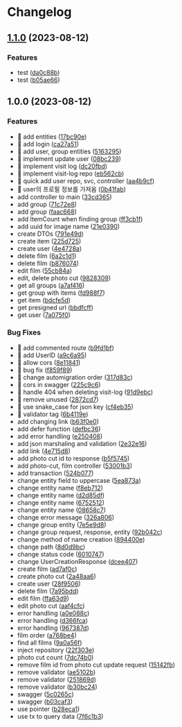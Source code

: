 # Changelog

## [1.1.0](https://github.com/Nexters/pinterest/compare/v1.0.0...v1.1.0) (2023-08-12)


### Features

* test ([da0c88b](https://github.com/Nexters/pinterest/commit/da0c88bc5e1b36595b8781d41dc71ee6bda8f5fa))
* test ([b05ae66](https://github.com/Nexters/pinterest/commit/b05ae6679a23b293bea57a8cf732ecf816b98e07))

## 1.0.0 (2023-08-12)


### Features

* 🎸 add entities ([17bc90e](https://github.com/Nexters/pinterest/commit/17bc90e3069c96c46e8928bb4d10515fce93b36c))
* 🎸 add login ([ca27a51](https://github.com/Nexters/pinterest/commit/ca27a5117e54e5bde3f30377657a408e7331eb96))
* 🎸 add user, group entities ([5163295](https://github.com/Nexters/pinterest/commit/516329549afde5e3f9b9261418d8ecad8d9f95b3))
* 🎸 implement update user ([08bc239](https://github.com/Nexters/pinterest/commit/08bc239dcffc7c069046dd3bb06a2b623f111f20))
* 🎸 implement visit log ([dc20fbd](https://github.com/Nexters/pinterest/commit/dc20fbd38c19ca4bc27383d70cda8b77c5d470fa))
* 🎸 implement visit-log repo ([eb562cb](https://github.com/Nexters/pinterest/commit/eb562cb37b1cf319e523c4045339a327f0d7a4fe))
* 🎸 quick add user repo, svc, controller ([aa4b9cf](https://github.com/Nexters/pinterest/commit/aa4b9cffdd76c3d74d4b85ec0983aea227114186))
* 🎸 user의 프로필 정보를 가져옴 ([0b41fab](https://github.com/Nexters/pinterest/commit/0b41fab7cb4b22749f51bfc04a5b761ef25c0fed))
* add controller to main ([33cd365](https://github.com/Nexters/pinterest/commit/33cd365f26052f817a1cf6370b5773d19c95cbfe))
* add group ([71c72e8](https://github.com/Nexters/pinterest/commit/71c72e8d4029e1d8d7a6c9f607f6adee841a8a3d))
* add group ([faac668](https://github.com/Nexters/pinterest/commit/faac6685a5d8c8fba279641308e2bc7d8b8d5115))
* add ItemCount when finding group ([ff3cb1f](https://github.com/Nexters/pinterest/commit/ff3cb1f5177acf57cb7207d4cd042afada9fa0ba))
* add uuid for image name ([21e0390](https://github.com/Nexters/pinterest/commit/21e0390719aae52dfc82e3aa74b891aa2a1d5361))
* create DTOs ([791e49d](https://github.com/Nexters/pinterest/commit/791e49d24e88c3a4734c120c7d26371148578c31))
* create item ([225d725](https://github.com/Nexters/pinterest/commit/225d725306e8849b7abbd78683013ca43c26e10f))
* create user ([4e4728a](https://github.com/Nexters/pinterest/commit/4e4728a8470e3c9097b777f7dace0bbabcad7e10))
* delete film ([6a2c1d1](https://github.com/Nexters/pinterest/commit/6a2c1d177f6302a191d9acb0c26badda122e6327))
* delete film ([b876074](https://github.com/Nexters/pinterest/commit/b876074f34231cdf58062662dc9fa3596578ec8c))
* edit film ([55cb84a](https://github.com/Nexters/pinterest/commit/55cb84ab089a910d10eb9f481c2edfb547e306ef))
* edit, delete photo cut ([9828309](https://github.com/Nexters/pinterest/commit/9828309e60ae01c515d7720a9ba3d30c3ce42e91))
* get all groups ([a7af416](https://github.com/Nexters/pinterest/commit/a7af41686c52bc152b304cfa3f984aa37cd14f17))
* get group with items ([fd988f7](https://github.com/Nexters/pinterest/commit/fd988f79710f6417eb17668f4c40c2fbb3030645))
* get item ([bdcfe5d](https://github.com/Nexters/pinterest/commit/bdcfe5d0d2f53f8849d14bc8acdfd4e674b962d0))
* get presigned url ([bbdfcff](https://github.com/Nexters/pinterest/commit/bbdfcff0b74deaeb1c72b0710f453469ff3e9b5b))
* get user ([7a075f0](https://github.com/Nexters/pinterest/commit/7a075f07b704efc577508b2b74212191f995a543))


### Bug Fixes

* 🐛 add commented route ([b9fd1bf](https://github.com/Nexters/pinterest/commit/b9fd1bf33d39c9786e797274031e06b9e13cfc7d))
* 🐛 add UserID ([a9c6a95](https://github.com/Nexters/pinterest/commit/a9c6a95915ec4805a64d192bbc2e4fa791f846eb))
* 🐛 allow cors ([8e11841](https://github.com/Nexters/pinterest/commit/8e11841fe67b259495a6344355b5c9395eb9639f))
* 🐛 bug fix ([f859f89](https://github.com/Nexters/pinterest/commit/f859f899b5a91a7565810762f6637443f7fd1bda))
* 🐛 change automigration order ([317d83c](https://github.com/Nexters/pinterest/commit/317d83c280af0d8d948b9e7f37274aa849d7a22f))
* 🐛 cors in swagger ([225c9c6](https://github.com/Nexters/pinterest/commit/225c9c6aadddadc19ff70e74c1e6a89faa5fe479))
* 🐛 handle 404 when deleting visit-log ([91d9ebc](https://github.com/Nexters/pinterest/commit/91d9ebc84d8b33939543f5032e0322cc3236f074))
* 🐛 remove unused ([2872cd7](https://github.com/Nexters/pinterest/commit/2872cd79c271be444e4f73e61f709fcdf23e6afc))
* 🐛 use snake_case for json key ([cf4eb35](https://github.com/Nexters/pinterest/commit/cf4eb35eb8b1f69a3aad46bef8d1f0774bbd5eae))
* 🐛 validator tag ([6b4119e](https://github.com/Nexters/pinterest/commit/6b4119edbd914a8a56daf2bca2674f83bbee49c5))
* add changing link ([b63f0e0](https://github.com/Nexters/pinterest/commit/b63f0e0c2e97202b8011abb30844574056a2c80b))
* add defer function ([defbc36](https://github.com/Nexters/pinterest/commit/defbc36f6e1c319a6d682ffd03ede6c4d6f4e9a6))
* add error handling ([e250408](https://github.com/Nexters/pinterest/commit/e250408960b4dafc94ee378573749c53e1addb26))
* add json marshaling and  validation ([2e32e16](https://github.com/Nexters/pinterest/commit/2e32e16793f1790638291c8a4d3d30bdf669df32))
* add link ([4e715d8](https://github.com/Nexters/pinterest/commit/4e715d8b405af854a34aa16ae668f97225985fcd))
* add photo cut id to response ([b5f5745](https://github.com/Nexters/pinterest/commit/b5f5745004abc5bddf5afbf50c869ec56e92e96a))
* add photo-cut, film controller ([53001b3](https://github.com/Nexters/pinterest/commit/53001b3cd4804a960a979817c88c492c5d0b8434))
* add transaction ([524b077](https://github.com/Nexters/pinterest/commit/524b07796047650bf5e3185268937d2c0381320e))
* change entity field to uppercase ([5ea873a](https://github.com/Nexters/pinterest/commit/5ea873a48dccf442b9472f9df600767d6cb8de73))
* change entity name ([f8eb712](https://github.com/Nexters/pinterest/commit/f8eb7128f35695d605afbb0342294f4f8acae4c6))
* change entity name ([d2d85df](https://github.com/Nexters/pinterest/commit/d2d85df6a2e2d98b0394ca2568f8afa0881c15c5))
* change entity name ([6752512](https://github.com/Nexters/pinterest/commit/67525122a488540a539cb48e7cd8e73f27d1b187))
* change entity name ([08658c7](https://github.com/Nexters/pinterest/commit/08658c7e052a47453f159d23bba19997b75c775c))
* change error message ([326a806](https://github.com/Nexters/pinterest/commit/326a80654cfd73b19bf665ca182105ceb10e59c7))
* change group entity ([7e5e9d8](https://github.com/Nexters/pinterest/commit/7e5e9d8ce1cec0c6843aa57951847141ecb1d15e))
* change group request, response, entity ([92b042c](https://github.com/Nexters/pinterest/commit/92b042c9a31d04c62881fc5e160f71af5ec6919e))
* change method of name creation ([894400e](https://github.com/Nexters/pinterest/commit/894400ef03da8c46740ffbbbd56ae0793c1a8c52))
* change path ([8d0d9bc](https://github.com/Nexters/pinterest/commit/8d0d9bccb424930bb6369454382ea69cf0b0c6fb))
* change status code ([6010747](https://github.com/Nexters/pinterest/commit/60107475300f7cde61d1af18471efc5a4c92c411))
* change UserCreationResponse ([dcee407](https://github.com/Nexters/pinterest/commit/dcee4076e30976724b769c804c04a5d3e9ae3025))
* create film ([ad7af0c](https://github.com/Nexters/pinterest/commit/ad7af0cb12079bdfb71ecd648ff22fddbe3118f6))
* create photo cut ([2a48aa6](https://github.com/Nexters/pinterest/commit/2a48aa6d2877603c6eaf4337b9e2f0c5d6026968))
* create user ([28f9506](https://github.com/Nexters/pinterest/commit/28f9506c9d9be4cc7e9f66149d7a2b12d92af690))
* delete film ([7a95bdd](https://github.com/Nexters/pinterest/commit/7a95bddf4d9d5478f2b1a24b6a6a52948e9563f8))
* edit film ([ffa63d9](https://github.com/Nexters/pinterest/commit/ffa63d9f6f53886cba147bfe76a94ff0c202f2de))
* edit photo cut ([aaf4cfc](https://github.com/Nexters/pinterest/commit/aaf4cfc06af8dc42cc2386708e2a5dd0eaecdefd))
* error handling ([a0e088c](https://github.com/Nexters/pinterest/commit/a0e088c11aaa92e1c773b65f4958a16cdc8a0d06))
* error handling ([d366fca](https://github.com/Nexters/pinterest/commit/d366fca74bb5301075c1afb57beed9b9d3bf7c11))
* error handling ([967387d](https://github.com/Nexters/pinterest/commit/967387d0c368eee870ba0f6d6fc96cac62383db0))
* film order ([a768be4](https://github.com/Nexters/pinterest/commit/a768be4f2369cac369392f7f61d2a57b74592cbd))
* find all films ([9a0a56f](https://github.com/Nexters/pinterest/commit/9a0a56fcfabff66ca1d5e574d1962bb28ff766da))
* inject repository ([22f303e](https://github.com/Nexters/pinterest/commit/22f303eebb664033803ff9f73b1a1316261edf98))
* photo cut count ([7dc74b0](https://github.com/Nexters/pinterest/commit/7dc74b0949e022fe17414dc09d5085e3d720784c))
* remove film id from photo cut update request ([15142fb](https://github.com/Nexters/pinterest/commit/15142fb59af5421e8c255cc627163f99b53da9db))
* remove validator ([ae5102b](https://github.com/Nexters/pinterest/commit/ae5102b8e5f66df63f84c96a6b26ce671ccdb360))
* remove validator ([251869d](https://github.com/Nexters/pinterest/commit/251869dfa33d1e57ab93835ca0b7f2ff82e1cda8))
* remove validator ([b30bc24](https://github.com/Nexters/pinterest/commit/b30bc247c329a7bf3d1998f455a013b217b3f805))
* swagger ([5c0265c](https://github.com/Nexters/pinterest/commit/5c0265cd5abad85cb4b1174d020c40c9c906e640))
* swagger ([b03caf3](https://github.com/Nexters/pinterest/commit/b03caf3c622cf9dbdfec775c10ae92a329a466ff))
* use pointer ([b28eca1](https://github.com/Nexters/pinterest/commit/b28eca17197715f1e8506708291c058311620afb))
* use tx to query data ([7f6c1b3](https://github.com/Nexters/pinterest/commit/7f6c1b3deb34ad8336c61f6f7bd6d976ea056a15))
